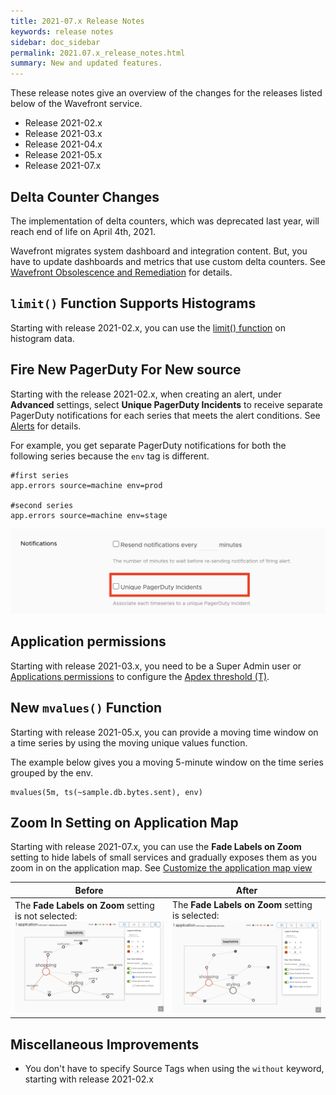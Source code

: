 ```yaml
---
title: 2021-07.x Release Notes
keywords: release notes
sidebar: doc_sidebar
permalink: 2021.07.x_release_notes.html
summary: New and updated features.
---
```


These release notes give an overview of the changes for the releases listed below of the Wavefront service.

* Release 2021-02.x
* Release 2021-03.x
* Release 2021-04.x
* Release 2021-05.x
* Release 2021-07.x

##  Delta Counter Changes

The implementation of delta counters, which was deprecated last year, will reach end of life on April 4th, 2021. 

Wavefront migrates system dashboard and integration content. But, you have to update dashboards and metrics that use custom delta counters. See [Wavefront Obsolescence and Remediation](wavefront_obsolescence_policy.html#delta-counters) for details.

## `limit()` Function Supports Histograms

Starting with release 2021-02.x, you can use the [limit() function](ts_limit.html) on histogram data.

## Fire New PagerDuty For New source

Starting with the release 2021-02.x, when creating an alert, under **Advanced** settings, select **Unique PagerDuty Incidents** to receive separate PagerDuty notifications for each series that meets the alert conditions. See [Alerts](alerts.html) for details.

For example, you get separate PagerDuty notifications for both the following series because the `env` tag is different.

```
#first series
app.errors source=machine env=prod

#second series
app.errors source=machine env=stage
```

![Shows a screenshot of the advanced alert settings with the Unique PagerDuty Incidents option highlighted in red. ](images/release_notes_pagerduty_notification_alerts.png)

## Application permissions

Starting with release 2021-03.x, you need to be a Super Admin user or [Applications permissions](permissions_overview.html) to configure the [Apdex threshold (T)](tracing_apdex.html).

## New `mvalues()` Function

Starting with release 2021-05.x, you can provide a moving time window on a time series by using the moving unique values function.

The example below gives you a moving 5-minute window on the time series grouped by the env.

```
mvalues(5m, ts(~sample.db.bytes.sent), env)
```

## Zoom In Setting on Application Map

Starting with release 2021-07.x, you can use the **Fade Labels on Zoom** setting to hide labels of small services and gradually exposes them as you zoom in on the application map. See [ Customize the application map view](tracing_ui_overview.html#appmap)

<table style="width: 100%;">
  <thead>
    <tr>
      <th>Before</th>
      <th>After</th>
    </tr>
  </thead>
  <tbody>
    <tr>
      <td width="50%">
        The <b>Fade Labels on Zoom</b> setting is not selected:
        <img src="images/release_note_without_fade_zoom.png/" alt="The application map view you get if you didn't select the Fade Labels on Zoom setting.">
      </td>
      <td width="50%">
        The <b>Fade Labels on Zoom</b> setting is selected:
        <img src="images/release_note_with_fade_zoom.png/" alt="The application map view you get when you select the Fade Labels on Zoom setting.">
      </td>
    </tr>
  </tbody>
</table>

## Miscellaneous Improvements

* You don't have to specify Source Tags when using the `without` keyword, starting with release 2021-02.x
